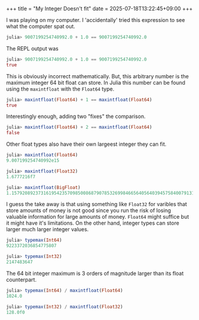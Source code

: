 +++
title = "My Integer Doesn't fit"
date = 2025-07-18T13:22:45+09:00
+++

I was playing on my computer.
I 'accidentally' tried this expression to see what the computer spat out.

```julia
julia> 9007199254740992.0 + 1.0 == 9007199254740992.0
```

The REPL output was

```julia
julia> 9007199254740992.0 + 1.0 == 9007199254740992.0
true
```

This is obviously incorrect mathematically.
But, this arbitrary number is the maximum integer 64 bit float can store.
In Julia this number can be found using the `maxintfloat` with the `Float64` type.

```julia
julia> maxintfloat(Float64) + 1 == maxintfloat(Float64)
true
```

Interestingly enough, adding two "fixes" the comparison.
```julia
julia> maxintfloat(Float64) + 2 == maxintfloat(Float64)
false
```

Other float types also have their own largeest integer they can fit.

```julia
julia> maxintfloat(Float64)
9.007199254740992e15

julia> maxintfloat(Float32)
1.6777216f7

julia> maxintfloat(BigFloat)
1.15792089237316195423570985008687907853269984665640564039457584007913129639936e+77
```

I guess the take away is that using something like `Float32` for varibles that store amounts of money is not good since you run the risk of losing valuable information for large amounts of money.
`Float64` might suffice but it might have it's limitations.
On the other hand, integer types can store larger much larger integer values.

```julia
julia> typemax(Int64)
9223372036854775807

julia> typemax(Int32)
2147483647
```

The 64 bit integer maximum is 3 orders of magnitude larger than its float counterpart.

```julia
julia> typemax(Int64) / maxintfloat(Float64)
1024.0

julia> typemax(Int32) / maxintfloat(Float32)
128.0f0
```
